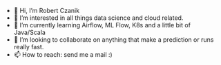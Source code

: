- 👋 Hi, I’m Robert Czanik
- 👀 I’m interested in all things data science and cloud related.
- 🌱 I’m currently learning Airflow, ML Flow, K8s and a little bit of Java/Scala
- 💞️ I’m looking to collaborate on anything that make a prediction or runs really fast.
- 📫 How to reach: send me a mail :)

<!---
rjczanik/rjczanik is a ✨ special ✨ repository because its `README.md` (this file) appears on your GitHub profile.
You can click the Preview link to take a look at your changes.
--->
